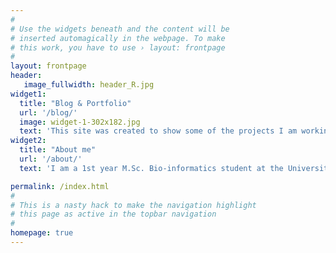```yaml
---
#
# Use the widgets beneath and the content will be
# inserted automagically in the webpage. To make
# this work, you have to use › layout: frontpage
#
layout: frontpage
header:
   image_fullwidth: header_R.jpg
widget1:
  title: "Blog & Portfolio"
  url: '/blog/'
  image: widget-1-302x182.jpg
  text: 'This site was created to show some of the projects I am working on and to keep myself on track by trying to analyse different kinds of datasets. This site will also double as my portfolio in the Projects section. More content will follow soon!'
widget2:
  title: "About me"
  url: '/about/'
  text: 'I am a 1st year M.Sc. Bio-informatics student at the University of Leiden and the Technical University of Delft in the Netherlands. My B.Sc. was Biology, so most of my initial experience with programming and visualisation was done in my spare time out of interest. Throughout my education, I became aware that bio-informatics was the way to go for me, as I became more and more motivated to visualise everything that we found during our experiments in the lab and the field.'

permalink: /index.html
#
# This is a nasty hack to make the navigation highlight
# this page as active in the topbar navigation
#
homepage: true
---
```


